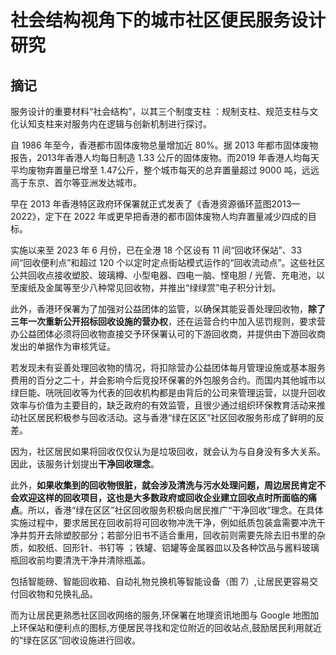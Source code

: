 # 社会结构视角下的城市社区便民服务设计研究

## 摘记

服务设计的重要材料“社会结构”，以其三个制度支柱 ：规制支柱、规范支柱与文化认知支柱来对服务内在逻辑与创新机制进行探讨。

自 1986 年至今，香港都市固体废物总量增加近 80%。据 2013 年都市固体废物报告，2013年香港人均每日制造 1.33 公斤的固体废物。而2019 年香港人均每天平均废物弃置量已增至 1.47公斤，整个城市每天的总弃置量超过 9000 吨，远远高于东京、首尔等亚洲发达城市。

早在 2013 年香港特区政府环保署就正式发表了《香港资源循环蓝图2013—2022》，定下在 2022 年或更早把香港的都市固体废物人均弃置量减少四成的目标。

实施以来至 2023 年 6 月份，已在全港 18 个区设有 11 间“回收环保站”、33 间“回收便利点”和超过 120 个以定时定点街站模式运作的“回收流动点”。这些社区公共回收点接收塑胶、玻璃樽、小型电器、四电一脑、悭电胆 / 光管、充电池，以至废纸及金属等至少八种常见回收物，并推出“绿绿赏”电子积分计划。

此外，香港环保署为了加强对公益团体的监管，以确保其能妥善处理回收物，**除了三年一次重新公开招标回收设施的营办权**，还在运营合约中加入惩罚规则，要求营办公益团体必须将回收物直接交予环保署认可的下游回收商，并提供由下游回收商发出的单据作为审核凭证。

若发现未有妥善处理回收物的情况，将扣除营办公益团体每月管理设施或基本服务费用的百分之二十，并会影响今后竞投环保署的外包服务合约。而国内其他城市以绿巨能、咣咣回收等为代表的回收机构都是由背后的公司来管理运营，以提升回收效率与价值为主要目的，缺乏政府的有效监管，且很少通过组织环保教育活动来推动社区居民积极参与回收活动。这与香港“绿在区区”社区回收服务形成了鲜明的反差。

因为，社区居民如果将回收仅仅认为是垃圾回收，就会认为与自身没有多大关系。因此，该服务计划提出**干净回收理念**。

此外，**如果收集到的回收物很脏，就会涉及清洗与污水处理问题，周边居民肯定不会欢迎这样的回收项目，这也是大多数政府或回收企业建立回收点时所面临的痛点**。所以，香港“绿在区区”社区回收服务积极向居民推广“干净回收”理念。在具体实施过程中，要求居民在回收前将可回收物冲洗干净，例如纸质包装盒需要冲洗干净并剪开去除塑胶部分；若部分旧书不适合重用，回收前则需要先除去旧书里的杂质，如胶纸、回形针、书钉等 ；铁罐、铝罐等金属器皿以及各种饮品与酱料玻璃瓶回收前均要清洗干净并清除瓶盖。

包括智能磅、智能回收箱、自动礼物兑换机等智能设备（图 7）,让居民更容易交付回收物和兑换礼品。

而为让居民更熟悉社区回收网络的服务,环保署在地理资讯地图与 Google 地图加上环保站和便利点的图标,方便居民寻找和定位附近的回收站点,鼓励居民利用就近的“绿在区区”回收设施进行回收。